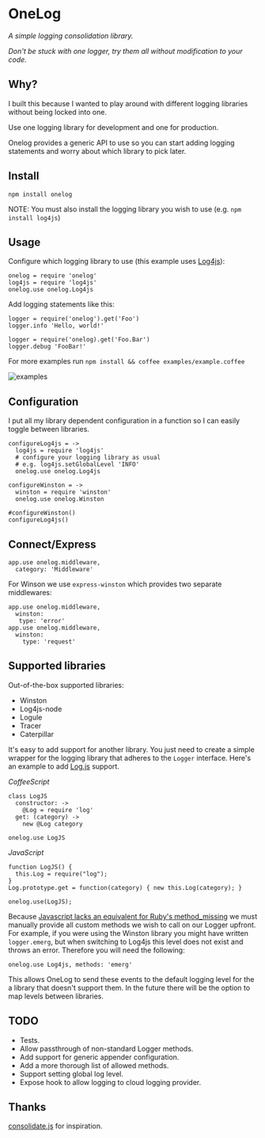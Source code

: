 # OneLog

*A simple logging consolidation library.*

*Don't be stuck with one logger, try them all without modification to your code.*

## Why?

I built this because I wanted to play around with different logging libraries without being locked into one.

Use one logging library for development and one for production.

Onelog provides a generic API to use so you can start adding logging statements and worry about which library to pick later.

## Install

    npm install onelog

NOTE: You must also install the logging library you wish to use (e.g. `npm install log4js`)
    
## Usage

Configure which logging library to use (this example uses [Log4js](https://github.com/nomiddlename/log4js-node)):

    onelog = require 'onelog'
    log4js = require 'log4js'
    onelog.use onelog.Log4js
    
Add logging statements like this:

    logger = require('onelog').get('Foo')
    logger.info 'Hello, world!'
    
    logger = require('onelog).get('Foo.Bar')
    logger.debug 'FooBar!'
    
For more examples run `npm install && coffee examples/example.coffee`

![examples](https://raw.github.com/vjpr/onelog/master/examples/example.png)
    
## Configuration

I put all my library dependent configuration in a function so I can easily toggle between libraries.

    configureLog4js = ->
      log4js = require 'log4js'
      # configure your logging library as usual
      # e.g. log4js.setGlobalLevel 'INFO'
      onelog.use onelog.Log4js

    configureWinston = ->
      winston = require 'winston'
      onelog.use onelog.Winston
    
    #configureWinston()
    configureLog4js()

## Connect/Express

    app.use onelog.middleware,
      category: 'Middleware'
    
For Winson we use `express-winston` which provides two separate middlewares:

    app.use onelog.middleware,
      winston:
       type: 'error'
    app.use onelog.middleware,
      winston:
        type: 'request'
            
       
## Supported libraries

Out-of-the-box supported libraries:

* Winston
* Log4js-node
* Logule
* Tracer
* Caterpillar

It's easy to add support for another library. You just need to create a simple wrapper for the logging library that adheres to the `Logger` interface. Here's an example to add [Log.js](https://github.com/visionmedia/log.js/) support.

*CoffeeScript*

    class LogJS
      constructor: ->
        @Log = require 'log'
      get: (category) ->
        new @Log category
            
    onelog.use LogJS

*JavaScript*
            
    function LogJS() {
      this.Log = require("log");
    }
    Log.prototype.get = function(category) { new this.Log(category); }

    onelog.use(LogJS);

Because [Javascript lacks an equivalent for Ruby's method_missing](http://stackoverflow.com/questions/9779624/does-javascript-have-something-like-rubys-method-missing-feature) we must manually provide all custom methods we wish to call on our Logger upfront. For example, if you were using the Winston library you might have written `logger.emerg`, but when switching to Log4js this level does not exist and throws an error. Therefore you will need the following:

    onelog.use Log4js, methods: 'emerg'
    
This allows OneLog to send these events to the default logging level for the a library that doesn't support them. In the future there will be the option to map levels between libraries.

## TODO

* Tests.
* Allow passthrough of non-standard Logger methods.
* Add support for generic appender configuration.
* Add a more thorough list of allowed methods.
* Support setting global log level.
* Expose hook to allow logging to cloud logging provider.

## Thanks

[consolidate.js](https://github.com/visionmedia/consolidate.js) for inspiration.
